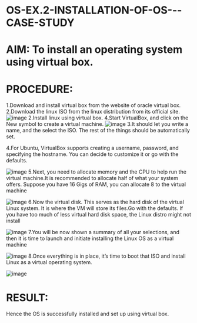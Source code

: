 # OS-EX.2-INSTALLATION-OF-OS---CASE-STUDY

# AIM: To install an operating system using virtual box.

# PROCEDURE:
1.Download and install virtual box from the website of oracle virtual box. 2.Download the linux ISO from the linux distribution from its official site.
![image](https://github.com/amurthavaahininagarajan/OS-EX.2-INSTALLATION-OF-OS---CASE-STUDY/assets/118679102/658501f1-ef5e-4c95-b724-1e08109153d9)
2.Install linux using virtual box. 4.Start VirtualBox, and click on the New symbol to create a virtual machine.
![image](https://github.com/amurthavaahininagarajan/OS-EX.2-INSTALLATION-OF-OS---CASE-STUDY/assets/118679102/aa89e29f-398f-4e64-810c-28de4054c05b)
3.It should let you write a name, and the select the ISO. The rest of the things should be automatically set.

4.For Ubuntu, VirtualBox supports creating a username, password, and specifying the hostname. You can decide to customize it or go with the defaults.

![image](https://github.com/amurthavaahininagarajan/OS-EX.2-INSTALLATION-OF-OS---CASE-STUDY/assets/118679102/81601ee2-4396-4823-915f-404ee358b9e2)
5.Next, you need to allocate memory and the CPU to help run the virtual machine.It is recommended to allocate half of what your system offers. Suppose you have 16 Gigs of RAM, you can allocate 8 to the virtual machine

![image](https://github.com/amurthavaahininagarajan/OS-EX.2-INSTALLATION-OF-OS---CASE-STUDY/assets/118679102/6d07ed47-9a2d-4f66-8fa6-699e99fef820)
6.Now the virtual disk. This serves as the hard disk of the virtual Linux system. It is where the VM will store its files.Go with the defaults. If you have too much of less virtual hard disk space, the Linux distro might not install

![image](https://github.com/amurthavaahininagarajan/OS-EX.2-INSTALLATION-OF-OS---CASE-STUDY/assets/118679102/2f0afd86-5c8b-4c96-931a-f30d8f8e0a29)
7.You will be now shown a summary of all your selections, and then it is time to launch and initiate installing the Linux OS as a virtual machine

![image](https://github.com/amurthavaahininagarajan/OS-EX.2-INSTALLATION-OF-OS---CASE-STUDY/assets/118679102/d8e9d5b0-6a26-4e36-9792-cdbba1257564)
8.Once everything is in place, it’s time to boot that ISO and install Linux as a virtual operating system.

![image](https://github.com/amurthavaahininagarajan/OS-EX.2-INSTALLATION-OF-OS---CASE-STUDY/assets/118679102/77832d77-cf29-4d21-87de-154bcbf2afbb)



# RESULT:
Hence the OS is successfully installed and set up using virtual box.
